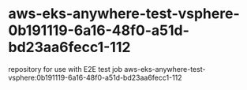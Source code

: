 # aws-eks-anywhere-test-vsphere-0b191119-6a16-48f0-a51d-bd23aa6fecc1-112
repository for use with E2E test job aws-eks-anywhere-test-vsphere:0b191119-6a16-48f0-a51d-bd23aa6fecc1-112
